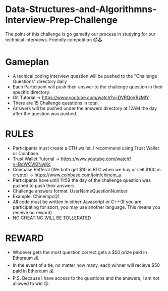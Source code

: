 # Data-Structures-and-Algorithmns-Interview-Prep-Challenge

The point of this challenge is go gameify our process in studying for our technical interviews. 
Friendly competition 😈🕹️

# Gameplan
* A techical coding interview question will be pushed to the "Challenge Questions" directory daily
* Each Participant will push their answer to the challenge question in their specific directory. 
*	Git Tutorial -> https://www.youtube.com/watch?v=DVRQoVRzMIY 
* There are 15 Challenge questions in total.
* Answers will be pushed under the answers directory at 12AM the day after the question was pushed. 

# RULES
* Participants must create a ETH wallet. I recommend using Trust Wallet or Coinbase. 
* Trust Wallet Tutorial -> https://www.youtube.com/watch?v=BdWCVKINwKc
* Coinbase Refferal (We both get $10 in BTC when we buy or sell $100 in crypto) -> https://www.coinbase.com/join/chinem_a
* Participants have until 11:59 the day of the challenge question was pushed to push their answers. 
* Challenge answers format: UserNameQuestionNumber 
* Example: ChinempcQ1
* All code must be written in either Javascript or C++(If you are participating for sport, you may use another language. This means you receive no reward).
* NO CHEATING WILL BE TOLLERATED

# REWARD
* Whoever gets the most question correct gets a $50 prize paid in Ethereum 💰.
* In the event of a tie, no matter how many, each winner will recieve $50 paid in Ethereum 💰.
* P.S. Because I have access to the questions and the answers, I am not allowed to win 😉.
